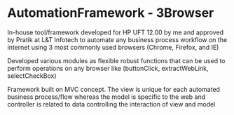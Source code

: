 # AutomationFramework - 3Browser

In-house tool/framework developed for HP UFT 12.00 by me and approved by Pratik at L&T Infotech to automate any business process workflow on the internet using 3 most commonly used browsers (Chrome, Firefox, and IE)

Developed various modules as flexible robust functions that can be used to perform operations on any browser like (buttonClick, extractWebLink, selectCheckBox)

Framework built on MVC concept. The view is unique for each automated business process/flow whereas the model is specific to the web and controller is related to data controlling the interaction of view and model

